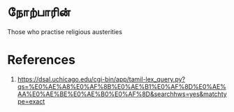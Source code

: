 # நோற்பாரின்
Those who practise religious austerities

# References
1. https://dsal.uchicago.edu/cgi-bin/app/tamil-lex_query.py?qs=%E0%AE%A8%E0%AF%8B%E0%AE%B1%E0%AF%8D%E0%AE%AA%E0%AE%BE%E0%AE%B0%E0%AF%8D&searchhws=yes&matchtype=exact
